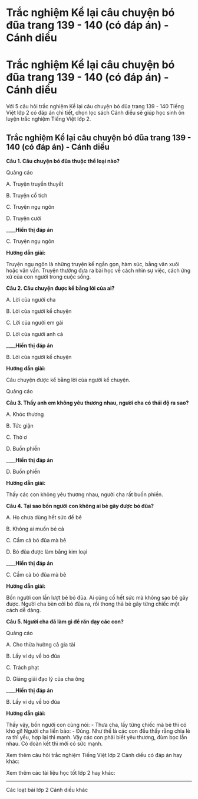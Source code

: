 # Trắc nghiệm Kể lại câu chuyện bó đũa trang 139 - 140 (có đáp án) - Cánh diều

# Trắc nghiệm Kể lại câu chuyện bó đũa trang 139 - 140 (có đáp án) - Cánh diều

Với 5 câu hỏi trắc nghiệm Kể lại câu chuyện bó đũa trang 139 - 140 Tiếng Việt lớp 2 có đáp án chi tiết, chọn lọc sách Cánh diều sẽ giúp học sinh ôn luyện trắc nghiệm Tiếng Việt lớp 2.

## Trắc nghiệm Kể lại câu chuyện bó đũa trang 139 - 140 (có đáp án) - Cánh diều

**Câu 1. Câu chuyện bó đũa thuộc thể loại nào?**

Quảng cáo

A. Truyện truyền thuyết

B. Truyện cổ tích

C. Truyện ngụ ngôn

D. Truyện cười

____**Hiển thị đáp án**

C. Truyện ngụ ngôn

**Hướng dẫn giải:**

Truyện ngụ ngôn là những truyện kể ngắn gọn, hàm súc, bằng văn xuôi hoặc văn vần. Truyện thường đưa ra bài học về cách nhìn sự việc, cách ứng xử của con người trong cuộc sống.

**Câu 2. Câu chuyện được kể bằng lời của ai?**

A. Lời của người cha

B. Lời của người kể chuyện

C. Lời của người em gái

D. Lời của người anh cả

____**Hiển thị đáp án**

B. Lời của người kể chuyện

**Hướng dẫn giải:**

Câu chuyện được kể bằng lời của người kể chuyện.

Quảng cáo

**Câu 3. Thấy anh em không yêu thương nhau, người cha có thái độ ra sao?**

A. Khóc thương

B. Tức giận

C. Thờ ơ

D. Buồn phiền

____**Hiển thị đáp án**

D. Buồn phiền

**Hướng dẫn giải:**

Thấy các con không yêu thương nhau, người cha rất buồn phiền.

**Câu 4. Tại sao bốn người con không ai bẻ gãy được bó đũa?**

A. Họ chưa dùng hết sức để bẻ

B. Không ai muốn bẻ cả

C. Cầm cả bó đũa mà bẻ

D. Bó đũa được làm bằng kim loại

____**Hiển thị đáp án**

C. Cầm cả bó đũa mà bẻ

**Hướng dẫn giải:**

Bốn người con lần lượt bẻ bó đũa. Ai cũng cố hết sức mà không sao bẻ gãy được. Người cha bèn cởi bó đũa ra, rồi thong thả bẻ gãy từng chiếc một cách dễ dàng.

**Câu 5. Người cha đã làm gì để răn dạy các con?**

Quảng cáo

A. Cho thừa hưởng cả gia tài

B. Lấy ví dụ về bó đũa

C. Trách phạt

D. Giảng giải đạo lý của cha ông

____**Hiển thị đáp án**

B. Lấy ví dụ về bó đũa

**Hướng dẫn giải:**

Thấy vậy, bốn người con cùng nói: - Thưa cha, lấy từng chiếc mà bẻ thì có khó gì! Người cha liền bảo: - Đúng. Như thế là các con đều thấy rằng chia lẻ ra thì yếu, hợp lại thì mạnh. Vậy các con phải biết yêu thương, đùm bọc lẫn nhau. Có đoàn kết thì mới có sức mạnh.

Xem thêm câu hỏi trắc nghiệm Tiếng Việt lớp 2 Cánh diều có đáp án hay khác:

Xem thêm các tài liệu học tốt lớp 2 hay khác:

* * *

Các loạt bài lớp 2 Cánh diều khác
